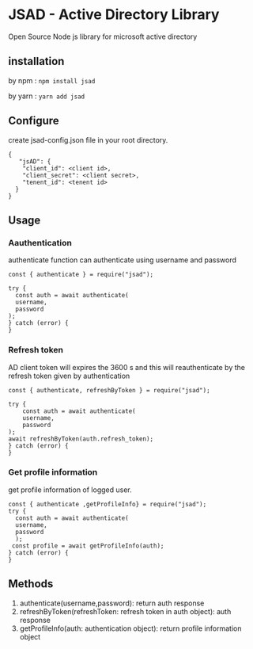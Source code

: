 # JSAD - Active Directory Library

Open Source Node js library for microsoft active directory

## installation

by npm :
`npm install jsad`

by yarn :
`yarn add jsad`

## Configure

create jsad-config.json file in your root directory.

```
{
   "jsAD": {
    "client_id": <client id>,
    "client_secret": <client secret>,
    "tenent_id": <tenent id>
  }
}
```

## Usage

### Aauthentication

authenticate function can authenticate using username and password

```
const { authenticate } = require("jsad");

try {
  const auth = await authenticate(
  username,
  password
);
} catch (error) {
}
```

### Refresh token

AD client token will expires the 3600 s and this will reauthenticate by the refresh token given by authentication

```
const { authenticate, refreshByToken } = require("jsad");

try {
    const auth = await authenticate(
    username,
    password
);
await refreshByToken(auth.refresh_token);
} catch (error) {
}
```

### Get profile information

get profile information of logged user.

```
const { authenticate ,getProfileInfo} = require("jsad");
try {
  const auth = await authenticate(
  username,
  password
  );
 const profile = await getProfileInfo(auth);
} catch (error) {
}
```

## Methods

1. authenticate(username,password): return auth response
2. refreshByToken(refreshToken: refresh token in auth object): auth response
3. getProfileInfo(auth: authentication object): return profile information object
